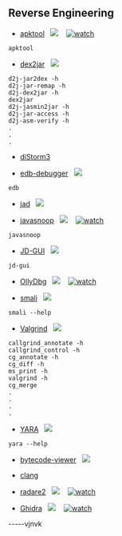 ## Reverse Engineering


* [apktool](https://tools.kali.org/reverse-engineering/apktool)&nbsp;&nbsp;&nbsp;[![](https://raw.githubusercontent.com/hhhrrrttt222111/Ethical-Hacking-Tools/master/0/gitlab.png?token=AKLVDP5MB6RCSXS423WWIA26WYYWM)](https://gitlab.com/kalilinux/packages/apktool)&nbsp;&nbsp;&nbsp; [![watch](https://raw.githubusercontent.com/hhhrrrttt222111/Ethical-Hacking-Tools/master/0/yt.png?token=AKLVDPY5647PJVN6MSLDOHS6WYYGY)](https://www.youtube.com/watch?v=Ev4e8YguBz0)
``` 
apktool
```
* [dex2jar](https://tools.kali.org/reverse-engineering/dex2jar)&nbsp;&nbsp;&nbsp;[![](https://raw.githubusercontent.com/hhhrrrttt222111/Ethical-Hacking-Tools/master/0/github.png?token=AKLVDP4M2RTUFTJVE5QLRV26WYYCE)](https://github.com/pxb1988/dex2jar)
``` 
d2j-jar2dex -h
d2j-jar-remap -h
d2j-dex2jar -h
dex2jar
d2j-jasmin2jar -h
d2j-jar-access -h
d2j-asm-verify -h
.
.
.
```
* [diStorm3](https://tools.kali.org/reverse-engineering/distorm3)
 
* [edb-debugger](https://tools.kali.org/reverse-engineering/edb-debugger)&nbsp;&nbsp;&nbsp;[![](https://raw.githubusercontent.com/hhhrrrttt222111/Ethical-Hacking-Tools/master/0/gitlab.png?token=AKLVDP5MB6RCSXS423WWIA26WYYWM)](https://gitlab.com/kalilinux/packages/edb-debugger)
 ```
 edb
 ```
* [jad](https://tools.kali.org/reverse-engineering/jad)&nbsp;&nbsp;&nbsp;[![](https://raw.githubusercontent.com/hhhrrrttt222111/Ethical-Hacking-Tools/master/0/gitlab.png?token=AKLVDP5MB6RCSXS423WWIA26WYYWM)](https://gitlab.com/kalilinux/packages/jad)
 
* [javasnoop](https://tools.kali.org/reverse-engineering/javasnoop)&nbsp;&nbsp;&nbsp;[![](https://raw.githubusercontent.com/hhhrrrttt222111/Ethical-Hacking-Tools/master/0/gitlab.png?token=AKLVDP5MB6RCSXS423WWIA26WYYWM)](https://gitlab.com/kalilinux/packages/javasnoop)&nbsp;&nbsp;&nbsp; [![watch](https://raw.githubusercontent.com/hhhrrrttt222111/Ethical-Hacking-Tools/master/0/yt.png?token=AKLVDPY5647PJVN6MSLDOHS6WYYGY)](https://www.youtube.com/watch?v=ipuSmbxBxKw)
``` 
javasnoop
```
* [JD-GUI](https://tools.kali.org/reverse-engineering/jd-gui)&nbsp;&nbsp;&nbsp;[![](https://raw.githubusercontent.com/hhhrrrttt222111/Ethical-Hacking-Tools/master/0/gitlab.png?token=AKLVDP5MB6RCSXS423WWIA26WYYWM)](https://gitlab.com/kalilinux/packages/jd-gui)
``` 
jd-gui
```
* [OllyDbg](https://tools.kali.org/reverse-engineering/ollydbg)&nbsp;&nbsp;&nbsp;[![](https://raw.githubusercontent.com/hhhrrrttt222111/Ethical-Hacking-Tools/master/0/gitlab.png?token=AKLVDP5MB6RCSXS423WWIA26WYYWM)](https://gitlab.com/kalilinux/packages/ollydbg)&nbsp;&nbsp;&nbsp; [![watch](https://raw.githubusercontent.com/hhhrrrttt222111/Ethical-Hacking-Tools/master/0/yt.png?token=AKLVDPY5647PJVN6MSLDOHS6WYYGY)](https://www.youtube.com/watch?v=l6bWorxVXiw)
 
* [smali](https://tools.kali.org/reverse-engineering/smali)&nbsp;&nbsp;&nbsp;[![](https://raw.githubusercontent.com/hhhrrrttt222111/Ethical-Hacking-Tools/master/0/github.png?token=AKLVDP4M2RTUFTJVE5QLRV26WYYCE)](https://github.com/JesusFreke/smali)
``` 
smali --help
```
* [Valgrind](https://tools.kali.org/reverse-engineering/valgrind)&nbsp;&nbsp;&nbsp;[![](https://raw.githubusercontent.com/hhhrrrttt222111/Ethical-Hacking-Tools/master/0/gitlab.png?token=AKLVDP5MB6RCSXS423WWIA26WYYWM)](https://gitlab.com/kalilinux/packages/valgrind)
``` 
callgrind_annotate -h
callgrind_control -h
cg_annotate -h
cg_diff -h
ms_print -h
valgrind -h
cg_merge
.
.
.
.
```
* [YARA](https://tools.kali.org/reverse-engineering/yara)&nbsp;&nbsp;&nbsp;[![](https://raw.githubusercontent.com/hhhrrrttt222111/Ethical-Hacking-Tools/master/0/github.png?token=AKLVDP4M2RTUFTJVE5QLRV26WYYCE)](https://github.com/virustotal/yara)
``` 
yara --help
```
* [bytecode-viewer](https://en.kali.tools/all/?tool=181)&nbsp;&nbsp;&nbsp;[![](https://raw.githubusercontent.com/hhhrrrttt222111/Ethical-Hacking-Tools/master/0/github.png?token=AKLVDP4M2RTUFTJVE5QLRV26WYYCE)](https://github.com/Konloch/bytecode-viewer)

* [clang](https://installlion.com/kali/kali/main/c/clang/install/index.html)

* [radare2](https://rada.re/n/)&nbsp;&nbsp;&nbsp;[![](https://raw.githubusercontent.com/hhhrrrttt222111/Ethical-Hacking-Tools/master/0/github.png?token=AKLVDP4M2RTUFTJVE5QLRV26WYYCE)](https://github.com/radareorg/radare2)&nbsp;&nbsp;&nbsp; [![watch](https://raw.githubusercontent.com/hhhrrrttt222111/Ethical-Hacking-Tools/master/0/yt.png?token=AKLVDPY5647PJVN6MSLDOHS6WYYGY)](https://www.youtube.com/watch?v=8dXhrOEGHTY)

* [Ghidra](https://ghidra-sre.org/)&nbsp;&nbsp;&nbsp;[![](https://raw.githubusercontent.com/hhhrrrttt222111/Ethical-Hacking-Tools/master/0/github.png?token=AKLVDP4M2RTUFTJVE5QLRV26WYYCE)](https://github.com/NationalSecurityAgency/ghidra)&nbsp;&nbsp;&nbsp; [![watch](https://raw.githubusercontent.com/hhhrrrttt222111/Ethical-Hacking-Tools/master/0/yt.png?token=AKLVDPY5647PJVN6MSLDOHS6WYYGY)](https://www.youtube.com/watch?v=fTGTnrgjuGA)



-----vjnvk
